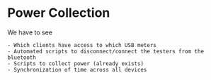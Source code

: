 # Power Collection

We have to see 

    - Which clients have access to which USB meters
    - Automated scripts to disconnect/connect the testers from the bluetooth
    - Scripts to collect power (already exists)
    - Synchronization of time across all devices
